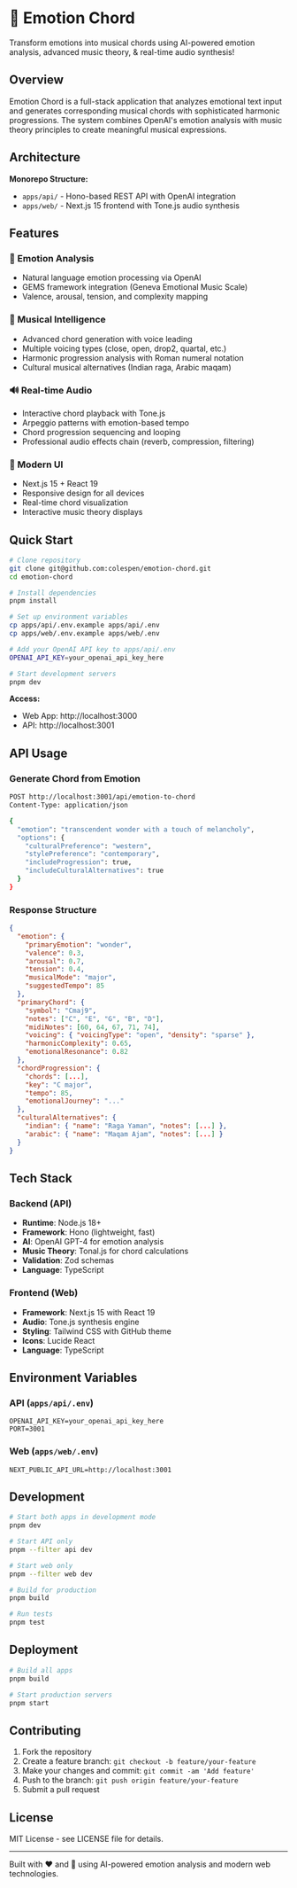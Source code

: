 # 🎵 Emotion Chord

Transform emotions into musical chords using AI-powered emotion analysis, advanced music theory, & real-time audio synthesis!

## Overview

Emotion Chord is a full-stack application that analyzes emotional text input and generates corresponding musical chords with sophisticated harmonic progressions. The system combines OpenAI's emotion analysis with music theory principles to create meaningful musical expressions.

## Architecture

**Monorepo Structure:**

- `apps/api/` - Hono-based REST API with OpenAI integration
- `apps/web/` - Next.js 15 frontend with Tone.js audio synthesis

## Features

### 🧠 Emotion Analysis

- Natural language emotion processing via OpenAI
- GEMS framework integration (Geneva Emotional Music Scale)
- Valence, arousal, tension, and complexity mapping

### 🎼 Musical Intelligence

- Advanced chord generation with voice leading
- Multiple voicing types (close, open, drop2, quartal, etc.)
- Harmonic progression analysis with Roman numeral notation
- Cultural musical alternatives (Indian raga, Arabic maqam)

### 🔊 Real-time Audio

- Interactive chord playback with Tone.js
- Arpeggio patterns with emotion-based tempo
- Chord progression sequencing and looping
- Professional audio effects chain (reverb, compression, filtering)

### 🎨 Modern UI

- Next.js 15 + React 19
- Responsive design for all devices
- Real-time chord visualization
- Interactive music theory displays

## Quick Start

```bash
# Clone repository
git clone git@github.com:colespen/emotion-chord.git
cd emotion-chord

# Install dependencies
pnpm install

# Set up environment variables
cp apps/api/.env.example apps/api/.env
cp apps/web/.env.example apps/web/.env

# Add your OpenAI API key to apps/api/.env
OPENAI_API_KEY=your_openai_api_key_here

# Start development servers
pnpm dev
```

**Access:**

- Web App: http://localhost:3000
- API: http://localhost:3001

## API Usage

### Generate Chord from Emotion

```bash
POST http://localhost:3001/api/emotion-to-chord
Content-Type: application/json

{
  "emotion": "transcendent wonder with a touch of melancholy",
  "options": {
    "culturalPreference": "western",
    "stylePreference": "contemporary",
    "includeProgression": true,
    "includeCulturalAlternatives": true
  }
}
```

### Response Structure

```json
{
  "emotion": {
    "primaryEmotion": "wonder",
    "valence": 0.3,
    "arousal": 0.7,
    "tension": 0.4,
    "musicalMode": "major",
    "suggestedTempo": 85
  },
  "primaryChord": {
    "symbol": "Cmaj9",
    "notes": ["C", "E", "G", "B", "D"],
    "midiNotes": [60, 64, 67, 71, 74],
    "voicing": { "voicingType": "open", "density": "sparse" },
    "harmonicComplexity": 0.65,
    "emotionalResonance": 0.82
  },
  "chordProgression": {
    "chords": [...],
    "key": "C major",
    "tempo": 85,
    "emotionalJourney": "..."
  },
  "culturalAlternatives": {
    "indian": { "name": "Raga Yaman", "notes": [...] },
    "arabic": { "name": "Maqam Ajam", "notes": [...] }
  }
}
```

## Tech Stack

### Backend (API)

- **Runtime**: Node.js 18+
- **Framework**: Hono (lightweight, fast)
- **AI**: OpenAI GPT-4 for emotion analysis
- **Music Theory**: Tonal.js for chord calculations
- **Validation**: Zod schemas
- **Language**: TypeScript

### Frontend (Web)

- **Framework**: Next.js 15 with React 19
- **Audio**: Tone.js synthesis engine
- **Styling**: Tailwind CSS with GitHub theme
- **Icons**: Lucide React
- **Language**: TypeScript

## Environment Variables

### API (`apps/api/.env`)

```env
OPENAI_API_KEY=your_openai_api_key_here
PORT=3001
```

### Web (`apps/web/.env`)

```env
NEXT_PUBLIC_API_URL=http://localhost:3001
```

## Development

```bash
# Start both apps in development mode
pnpm dev

# Start API only
pnpm --filter api dev

# Start web only
pnpm --filter web dev

# Build for production
pnpm build

# Run tests
pnpm test
```

## Deployment

```bash
# Build all apps
pnpm build

# Start production servers
pnpm start
```

## Contributing

1. Fork the repository
2. Create a feature branch: `git checkout -b feature/your-feature`
3. Make your changes and commit: `git commit -am 'Add feature'`
4. Push to the branch: `git push origin feature/your-feature`
5. Submit a pull request

## License

MIT License - see LICENSE file for details.

---

Built with ❤️ and 🎵 using AI-powered emotion analysis and modern web technologies.
